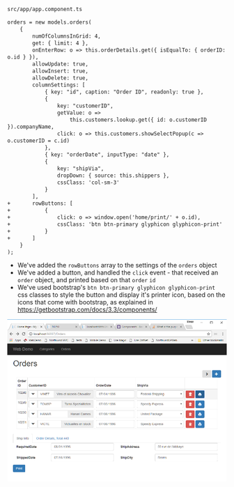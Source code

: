 ﻿`src/app/app.component.ts`
```csdiff
orders = new models.orders(
    {
        numOfColumnsInGrid: 4,
        get: { limit: 4 },
        onEnterRow: o => this.orderDetails.get({ isEqualTo: { orderID: o.id } }),
        allowUpdate: true,
        allowInsert: true,
        allowDelete: true,
        columnSettings: [
            { key: "id", caption: "Order ID", readonly: true },
            {
                key: "customerID",
                getValue: o =>
                    this.customers.lookup.get({ id: o.customerID }).companyName,
                click: o => this.customers.showSelectPopup(c => o.customerID = c.id)
            },
            { key: "orderDate", inputType: "date" },
            {
                key: "shipVia",
                dropDown: { source: this.shippers },
                cssClass: 'col-sm-3'
            }
        ],
+       rowButtons: [
+           {
+               click: o => window.open('home/print/' + o.id),
+               cssClass: 'btn btn-primary glyphicon glyphicon-print'
+           }
+       ]
    }
);
```
* We've added the `rowButtons` array to the settings of the `orders` object
* We've added a button, and handled the `click` event - that received an `order` object, and printed based on that `order` `id`
* We've used bootstrap's `btn btn-primary glyphicon glyphicon-print` css classes to style the button and display it's printer icon, based on the icons that come with bootstrap, as explained in https://getbootstrap.com/docs/3.3/components/

![2017 10 16 06H47 20](2017-10-16_06h47_20.png)